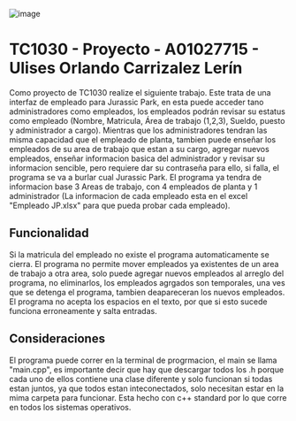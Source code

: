 ![image](https://github.com/A01027715/TC1030-Proyecto-A01027715/assets/117248297/fa42f979-46e7-4007-8b2f-56ef75779e55)
# TC1030 - Proyecto - A01027715 - Ulises Orlando Carrizalez Lerín
Como proyecto de TC1030 realize el siguiente trabajo. Este trata de una interfaz de empleado para Jurassic Park, en esta puede acceder tano administradores como empleados, los empleados podrán revisar su estatus como empleado (Nombre, Matricula, Área de trabajo (1,2,3), Sueldo, puesto y administrador a cargo). Mientras que los administradores tendran las misma capacidad que el empleado de planta, tambien puede enseñar los empleados de su area de trabajo que estan a su cargo, agregar nuevos empleados, enseñar informacion basica del administrador y revisar su informacion sencible, pero requiere dar su contraseña para ello, si falla, el programa se va a burlar cual Jurassic Park. El programa ya tendra de informacion base 3 Areas de trabajo, con 4 empleados de planta y 1 administrador (La informacion de cada empleado esta en el excel "Empleado JP.xlsx" para que pueda probar cada empleado).
## Funcionalidad
Si la matricula del empleado no existe el programa automaticamente se cierra. El programa no permite mover empleados ya existentes de un area de trabajo a otra area, solo puede agregar nuevos empleados al arreglo del programa, no eliminarlos, los empleados agrgados son temporales, una ves que se detenga el programa, tambien deapareceran los nuevos empleados. El programa no acepta los espacios en el texto, por que si esto sucede funciona erroneamente y salta entradas.
## Consideraciones
El programa puede correr en la terminal de progrmacion, el main se llama "main.cpp", es importante decir que hay que descargar todos los .h porque cada uno de ellos contiene una clase diferente y solo funcionan si todas estan juntos, ya que todos estan inteconectados, solo necesitan estar en la mima carpeta para funcionar. Esta hecho con c++ standard por lo que corre en todos los sistemas operativos.
